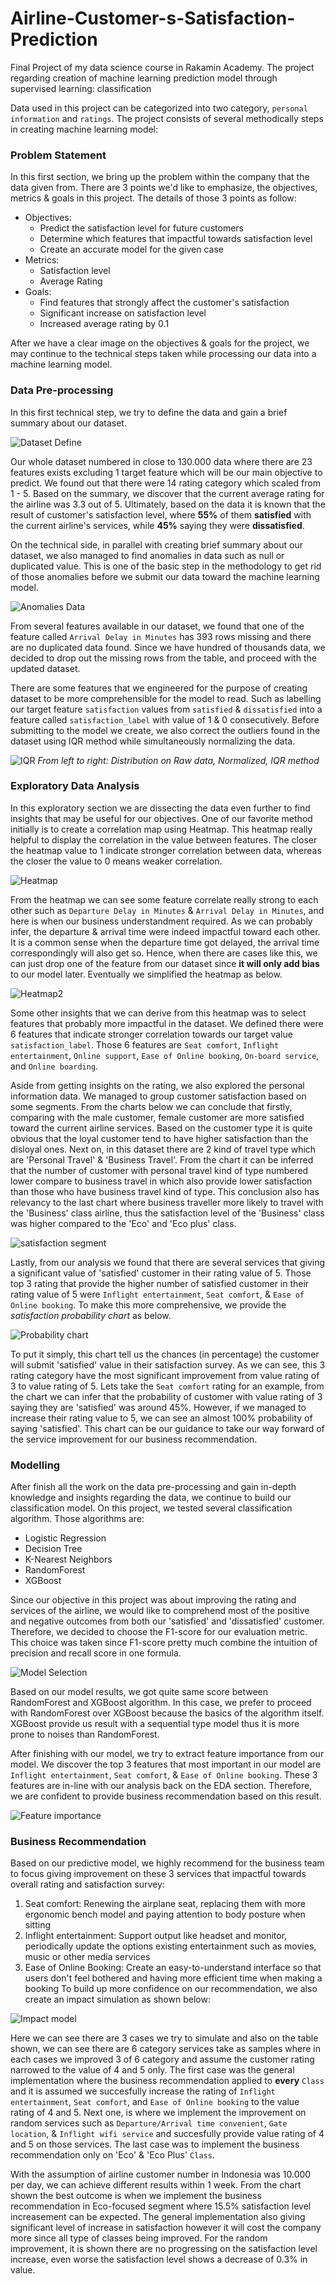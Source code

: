 # Airline-Customer-s-Satisfaction-Prediction
Final Project of my data science course in Rakamin Academy. The project regarding creation of machine learning prediction model through supervised learning: classification

Data used in this project can be categorized into two category, `personal information` and `ratings`. The project consists of several methodically steps in creating machine learning model:
### Problem Statement
In this first section, we bring up the problem within the company that the data given from. There are 3 points we'd like to emphasize, the objectives, metrics & goals in this project. The details of those 3 points as follow:
* Objectives:
  - Predict the satisfaction level for future customers
  - Determine which features that impactful towards satisfaction level
  - Create an accurate model for the given case
* Metrics:
  - Satisfaction level
  - Average Rating
* Goals:
  - Find features that strongly affect the customer's satisfaction
  - Significant increase on satisfaction level
  - Increased average rating by 0.1
  
After we have a clear image on the objectives & goals for the project, we may continue to the technical steps taken while processing our data into a machine learning model.

### Data Pre-processing
In this first technical step, we try to define the data and gain a brief summary about our dataset. 

![Dataset Define](https://user-images.githubusercontent.com/85340491/222137058-946641d0-1534-44f3-81e2-4def6afcec30.png)

Our whole dataset numbered in close to 130.000 data where there are 23 features exists excluding 1 target feature which will be our main objective to predict.
We found out that there were 14 rating category which scaled from 1 - 5. Based on the summary, we discover that the current average rating for the airline was 3.3 out of 5. Ultimately, based on the data it is known that the result of customer's satisfaction level, where **55%** of them **satisfied** with the current airline's services, while **45%** saying they were **dissatisfied**.

On the technical side, in parallel with creating brief summary about our dataset, we also managed to find anomalies in data such as null or duplicated value. This is one of the basic step in the methodology to get rid of those anomalies before we submit our data toward the machine learning model.

![Anomalies Data](https://user-images.githubusercontent.com/85340491/222143464-e416a920-c496-45e8-8a73-572ed20a0a16.png)

From several features available in our dataset, we found that one of the feature called `Arrival Delay in Minutes` has 393 rows missing and there are no duplicated data found. Since we have hundred of thousands data, we decided to drop out the missing rows from the table, and proceed with the updated dataset.

There are some features that we engineered for the purpose of creating dataset to be more comprehensible for the model to read. Such as labelling our target feature `satisfaction` values from `satisfied` & `dissatisfied` into a feature called `satisfaction_label` with value of 1 & 0 consecutively. Before submitting to the model we create, we also correct the outliers found in the dataset using IQR method while simultaneously normalizing the data.

![IQR](https://user-images.githubusercontent.com/85340491/222880321-7192ef58-6aa2-4a42-a4b5-7c2280cebee0.png)
_From left to right: Distribution on Raw data, Normalized, IQR method_

### Exploratory Data Analysis
In this exploratory section we are dissecting the data even further to find insights that may be useful for our objectives. One of our favorite method initially is to create a correlation map using Heatmap. This heatmap really helpful to display the correlation in the value between features. The closer the heatmap value to 1 indicate stronger correlation between data, whereas the closer the value to 0 means weaker correlation.

![Heatmap](https://user-images.githubusercontent.com/85340491/222899913-772c787d-80c6-4c0a-a449-5709e679c3a7.png)

From the heatmap we can see some feature correlate really strong to each other such as `Departure Delay in Minutes` & `Arrival Delay in Minutes`, and here is when our business understandment required. As we can probably infer, the departure & arrival time were indeed impactful toward each other. It is a common sense when the departure time got delayed, the arrival time correspondingly will also get so. Hence, when there are cases like this, we can just drop one of the feature from our dataset since **it will only add bias** to our model later. Eventually we simplified the heatmap as below.

![Heatmap2](https://user-images.githubusercontent.com/85340491/222900888-c28a1178-7bb5-4f52-b975-2c0e559b5916.png)

Some other insights that we can derive from this heatmap was to select features that probably more impactful in the dataset. We defined there were 6 features that indicate stronger correlation towards our target value `satisfaction_label`. Those 6 features are `Seat comfort`, `Inflight entertainment`, `Online support`, `Ease of Online booking`, `On-board service`, and `Online boarding`.

Aside from getting insights on the rating, we also explored the personal information data. We managed to group customer satisfaction based on some segments. From the charts below we can conclude that firstly, comparing with the male customer, female customer are more satisfied toward the current airline services. Based on the customer type it is quite obvious that the loyal customer tend to have higher satisfaction than the disloyal ones. Next on, in this dataset there are 2 kind of travel type which are 'Personal Travel' & 'Business Travel'. From the chart it can be inferred that the number of customer with personal travel kind of type numbered lower compare to business travel in which also provide lower satisfaction than those who have business travel kind of type. This conclusion also has relevancy to the last chart where business traveller more likely to travel with the 'Business' class airline, thus the satisfaction level of the 'Business' class was higher compared to the 'Eco' and 'Eco plus' class.

![satisfaction segment](https://user-images.githubusercontent.com/85340491/222901467-8a6faf67-2786-401b-a3ec-8b38e547db2f.png)

Lastly, from our analysis we found that there are several services that giving a significant value of 'satisfied' customer in their rating value of 5. Those top 3 rating that provide the higher number of satisfied customer in their rating value of 5 were `Inflight entertainment`, `Seat comfort`, & `Ease of Online booking`. To make this more comprehensive, we provide the _satisfaction probability chart_ as below.

![Probability chart](https://user-images.githubusercontent.com/85340491/222903657-a93ef4fc-2a14-4465-bad9-b50118814ad1.png)

To put it simply, this chart tell us the chances (in percentage) the customer will submit 'satisfied' value in their satisfaction survey. As we can see, this 3 rating category have the most significant improvement from value rating of 3 to value rating of 5. Lets take the `Seat comfort` rating for an example, from the chart we can infer that the probability of customer with value rating of 3 saying they are 'satisfied' was around 45%. However, if we managed to increase their rating value to 5, we can see an almost 100% probability of saying 'satisfied'. This chart can be our guidance to take our way forward of the service improvement for our business recommendation.

### Modelling
After finish all the work on the data pre-processing and gain in-depth knowledge and insights regarding the data, we continue to build our classification model. On this project, we tested several classification algorithm. Those algorithms are:
  * Logistic Regression
  * Decision Tree
  * K-Nearest Neighbors
  * RandomForest
  * XGBoost

Since our objective in this project was about improving the rating and services of the airline, we would like to comprehend most of the positive and negative outcomes from both our 'satisfied' and 'dissatisfied' customer. Therefore, we decided to choose the F1-score for our evaluation metric. This choice was taken since F1-score pretty much combine the intuition of precision and recall score in one formula.

![Model Selection](https://user-images.githubusercontent.com/85340491/222952518-7e31bf8f-0789-4bbf-9d20-fdb6f42e3da3.png)

Based on our model results, we got quite same score between RandomForest and XGBoost algorithm. In this case, we prefer to proceed with RandomForest over XGBoost because the basics of the algorithm itself. XGBoost provide us result with a sequential type model thus it is more prone to noises than RandomForest.

After finishing with our model, we try to extract feature importance from our model. We discover the top 3 features that most important in our model are `Inflight entertainment`, `Seat comfort`, & `Ease of Online booking`. These 3 features are in-line with our analysis back on the EDA section. Therefore, we are confident to provide business recommendation based on this result.

![Feature importance](https://user-images.githubusercontent.com/85340491/222953339-67685d06-c218-4b27-962f-8a82622efb7b.png)

### Business Recommendation
Based on our predictive model, we highly recommend for the business team to focus giving improvement on these 3 services that impactful towards overall rating and satisfaction survey:
  1. Seat comfort: Renewing the airplane seat, replacing them with more ergonomic bench model and paying attention to body posture when sitting
  2. Inflight entertainment: Support output like headset and monitor, periodically update the options existing entertainment such as movies, music or other media services
  3. Ease of Online Booking: Create an easy-to-understand interface so that users don't feel bothered and having more efficient time when making a booking
To build up more confidence on our recommendation, we also create an impact simulation as shown below:

![Impact model](https://user-images.githubusercontent.com/85340491/222955088-fb9c2bda-2074-4db3-83af-b27d1212bd94.png)

Here we can see there are 3 cases we try to simulate and also on the table shown, we can see there are 6 category services take as samples where in each cases we improved 3 of 6 category and assume the customer rating narrowed to the value of 4 and 5 only. The first case was the general implementation where the business recommendation applied to **every** `Class` and it is assumed we succesfully increase the rating of `Inflight entertainment`, `Seat comfort`, and `Ease of Online booking` to the value rating of 4 and 5. Next one, is where we implement the improvement on random services such as `Departure/Arrival time convenient`, `Gate location`, & `Inflight wifi service` and succesfully provide value rating of 4 and 5 on those services. The last case was to implement the business recommendation only on 'Eco' & 'Eco Plus' `Class`.

With the assumption of airline customer number in Indonesia was 10.000 per day, we can achieve different results within 1 week. From the chart shown the best outcome is when we implement the business recommendation in Eco-focused segment where 15.5% satisfaction level increasement can be expected. The general implementation also giving significant level of increase in satisfaction however it will cost the company more since all type of classes being improved. For the random improvement, it is shown there are no progressing on the satisfaction level increase, even worse the satisfaction level shows a decrease of 0.3% in value.
